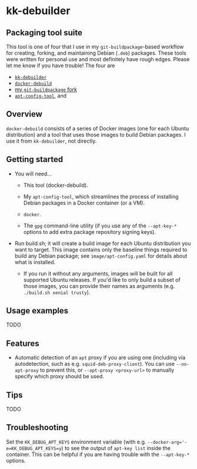 # kk-debuilder

## Packaging tool suite

This tool is one of four that I use in my `git-buildpackage`-based workflow for creating, forking, and maintaining
Debian (`.deb`) packages.  These tools were written for personal use and most definitely have rough edges.  Please let
me know if you have trouble!  The four are

- [`kk-debuilder`](https://github.com/kelleyk/kk-debuilder)
- [`docker-debuild`](https://github.com/kelleyk/docker-debuild)
- [my `git-buildpackage` fork](https://github.com/kelleyk/git-buildpackage)
- [`apt-config-tool`](https://github.com/kelleyk/apt-config-tool), and

## Overview

`docker-debuild` consists of a series of Docker images (one for each Ubuntu distribution) and a tool that uses those
images to build Debian packages.  I use it from `kk-debuilder`, not directly.

## Getting started

- You will need...

  - This tool (docker-debuild).

  - My `apt-config-tool`, which streamlines the process of installing Debian packages in a Docker container (or a VM).

  - `docker`.

  - The `gpg` command-line utility (if you use any of the `--apt-key-*` options to add extra package repository signing
    keys).

- Run build.sh; it will create a build image for each Ubuntu distribution you want to target.  This image contains only
  the baseline things required to build any Debian package; see `image/apt-config.yaml` for details about what is
  installed.

   - If you run it without any arguments, images will be built for all supported Ubuntu releases.  If you'd like to
     only build a subset of those images, you can provide their names as arguments (e.g. `./build.sh xenial trusty`).

## Usage examples

  TODO

## Features

- Automatic detection of an `apt` proxy if you are using one (including via autodetection, such as
  e.g. `squid-deb-proxy-client`).  You can use `--no-apt-proxy` to prevent this, or `--apt-proxy <proxy-url>` to
  manually specify which proxy should be used.

## Tips

  TODO

## Troubleshooting

Set the `KK_DEBUG_APT_KEYS` environment variable (with e.g. `--docker-arg='-e=KK_DEBUG_APT_KEYS=y`) to see the output
of `apt-key list` inside the container.  This can be helpful if you are having trouble with the `--apt-key-*` options.


